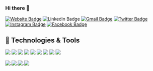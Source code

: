 ### Hi there 👋

[![Website Badge](https://img.shields.io/badge/-Website-47CCCC?style=flat&logo=Google-Chrome&logoColor=white&link=https://nikoghosyan.me)](https://nikoghosyan.me)
![Linkedin Badge](https://img.shields.io/badge/LinkedIn-blue?style=flat&logo=linkedin&labelColor=blue&link=https://www.linkedin.com/in/vahe-nikoghosyan) 
[![Gmail Badge](https://img.shields.io/badge/Gmail-red?style=flat-square&logo=Gmail&logoColor=white&link=mailto:vahenikoghosyan.97@gmail.com)](mailto:vahenikoghosyan.97@gmail.com)
[![Twitter Badge](https://img.shields.io/badge/-Twitter-1ca0f1?style=flat&labelColor=1ca0f1&logo=twitter&logoColor=white&link=https://twitter.com/vahe_c)](https://twitter.com/vahe_c) 
[![Instagram Badge](https://img.shields.io/badge/-Instagram-E4405F?style=flat&logo=instagram&logoColor=white&link=https://instagram.com/vahenikoghosyan_/)](https://instagram.com/vahenikoghosyan_) 
[![Facebook Badge](https://img.shields.io/badge/-Facebook-1877f2?style=flat&logo=facebook&logoColor=white&link=https://facebook.com/vahenikoghosyan.me)](https://facebook.com/vahenikoghosyan.me)

<!--
**vahe-nikoghosyan/vahe-nikoghosyan** is a ✨ _special_ ✨ repository because its `README.md` (this file) appears on your GitHub profile.

Here are some ideas to get you started:

- 🔭 I’m currently working on ...
- 🌱 I’m currently learning ...
- 👯 I’m looking to collaborate on ...
- 🤔 I’m looking for help with ...
- 💬 Ask me about ...
- 📫 How to reach me: ...
- 😄 Pronouns: ...
- ⚡ Fun fact: ...
-->

## 🔧 Technologies & Tools

![](https://img.shields.io/badge/OS-Linux-informational?style=flat&logo=linux&logoColor=white&color=6aa6f8)
![](https://img.shields.io/badge/Editor-VS_Code-informational?style=flat&logo=visual-studio-code&logoColor=white&color=6aa6f8)
![](https://img.shields.io/badge/Code-TypeScript-informational?style=flat&logo=typescript&logoColor=white&color=6aa6f8)
![](https://img.shields.io/badge/Code-JavaScript-informational?style=flat&logo=javascript&logoColor=white&color=6aa6f8)
![](https://img.shields.io/badge/Code-Node-informational?style=flat&logo=node&logoColor=white&color=6aa6f8)
![](https://img.shields.io/badge/Code-React-informational?style=flat&logo=react&logoColor=white&color=6aa6f8)
![](https://img.shields.io/badge/Shell-Bash-informational?style=flat&logo=gnu-bash&logoColor=white&color=6aa6f8)
![](https://img.shields.io/badge/Tools-MySQL-informational?style=flat&logo=mysql&logoColor=white&color=6aa6f8)
![](https://img.shields.io/badge/Tools-Docker-informational?style=flat&logo=docker&logoColor=white&color=6aa6f8)

<a href="https://github.com/vahe-nikoghosyan/Node-API">
  <img align="center" src="https://github-readme-stats.vercel.app/api/pin/?username=vahe-nikoghosyan&repo=Node-API&theme=vision-friendly-dark" />
</a>
<a href="https://github.com/vahe-nikoghosyan/Node-API">
  <img align="center" src="https://github-readme-stats.vercel.app/api/pin/?username=vahe-nikoghosyan&repo=Node-API&theme=vision-friendly-dark" />
</a>



<a href="https://github.com/vahe-nikoghosyan">
  <img align="center" src="https://github-readme-stats.vercel.app/api?username=vahe-nikoghosyan&show_icons=true&theme=synthwave" />
</a>
<a href="https://github.com/vahe-nikoghosyan">
  <img align="center" src="https://github-readme-stats.vercel.app/api/top-langs/?username=vahe-nikoghosyan&layout=compact&theme=dark" />
</a>
